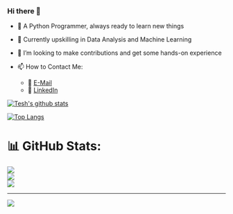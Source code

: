 ### Hi there 👋
- 🐍 A Python Programmer, always ready to learn new things
- 🌱 Currently upskilling in Data Analysis and Machine Learning
- 👯 I’m looking to make contributions and get some hands-on experience

- 📫 How to Contact Me:
   - :e-mail: [E-Mail](chaudharytesh@gmail.com)
   - :office: [LinkedIn](https://www.linkedin.com/in/tesh-chaudhary-ab56b0202/)

[![Tesh's github stats](https://github-readme-stats.vercel.app/api?username=teshchaudhary&count_private=true&show_icons=true&theme=radical&hide_rank=true)](https://github.com/teshchaudhary/github-readme-stats)

[![Top Langs](https://github-readme-stats.vercel.app/api/top-langs/?username=teshchaudhary)](https://github.com/teshchaudhary/github-readme-stats)

# 📊 GitHub Stats:
![](https://github-readme-stats.vercel.app/api?username=teshchaudhary&theme=dark&hide_border=false&include_all_commits=true&count_private=false)<br/>
![](https://github-readme-streak-stats.herokuapp.com/?user=teshchaudhary&theme=dark&hide_border=false)<br/>
![](https://github-readme-stats.vercel.app/api/top-langs/?username=teshchaudhary&theme=dark&hide_border=false&include_all_commits=true&count_private=false&layout=compact)

---
[![](https://visitcount.itsvg.in/api?id=anshg1109&icon=0&color=0)](https://visitcount.itsvg.in)



